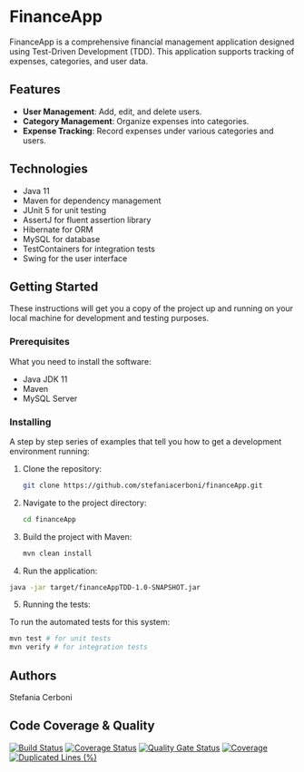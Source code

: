 # FinanceApp

FinanceApp is a comprehensive financial management application designed using Test-Driven Development (TDD). This application supports tracking of expenses, categories, and user data.

## Features

- **User Management**: Add, edit, and delete users.
- **Category Management**: Organize expenses into categories.
- **Expense Tracking**: Record expenses under various categories and users.

## Technologies

- Java 11
- Maven for dependency management
- JUnit 5 for unit testing
- AssertJ for fluent assertion library
- Hibernate for ORM
- MySQL for database
- TestContainers for integration tests
- Swing for the user interface

## Getting Started

These instructions will get you a copy of the project up and running on your local machine for development and testing purposes.

### Prerequisites

What you need to install the software:

- Java JDK 11
- Maven
- MySQL Server

### Installing

A step by step series of examples that tell you how to get a development environment running:

1. Clone the repository:
   ```bash
   git clone https://github.com/stefaniacerboni/financeApp.git
   ```
  
2. Navigate to the project directory:
   ```bash
   cd financeApp
   ```

3. Build the project with Maven:
   ```bash
   mvn clean install
   ```

4. Run the application:
```bash
java -jar target/financeAppTDD-1.0-SNAPSHOT.jar
```

5. Running the tests:
   
To run the automated tests for this system:

```bash
mvn test # for unit tests
mvn verify # for integration tests
```

## Authors
Stefania Cerboni 

## Code Coverage & Quality

[![Build Status](https://github.com/stefaniacerboni/financeApp/actions/workflows/maven.yml/badge.svg)](https://github.com/stefaniacerboni/financeApp/actions)
[![Coverage Status](https://coveralls.io/repos/github/stefaniacerboni/financeApp/badge.svg?branch=main)](https://coveralls.io/github/stefaniacerboni/financeApp?branch=main)
[![Quality Gate Status](https://sonarcloud.io/api/project_badges/measure?project=stefaniacerboni_financeApp&metric=alert_status)](https://sonarcloud.io/summary/new_code?id=stefaniacerboni_financeApp)
[![Coverage](https://sonarcloud.io/api/project_badges/measure?project=stefaniacerboni_financeApp&metric=coverage)](https://sonarcloud.io/summary/new_code?id=stefaniacerboni_financeApp)
[![Duplicated Lines (%)](https://sonarcloud.io/api/project_badges/measure?project=stefaniacerboni_financeApp&metric=duplicated_lines_density)](https://sonarcloud.io/summary/new_code?id=stefaniacerboni_financeApp)
